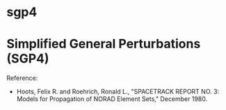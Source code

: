 # sgp4
Simplified General Perturbations (SGP4)
=======================================

Reference:

* Hoots, Felix R. and Roehrich, Ronald L., "SPACETRACK REPORT NO. 3:
  Models for Propagation of NORAD Element Sets," December 1980.
